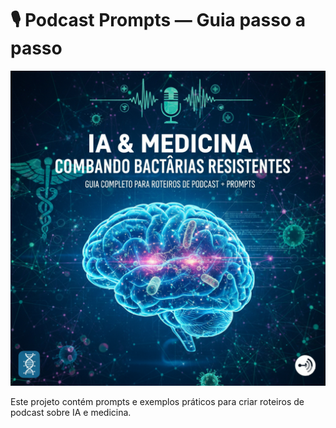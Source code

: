 # 🎙️ Podcast Prompts — Guia passo a passo

![Capa do Projeto](A_digital_graphic_design_presentation_slide_is_des.png.png)

Este projeto contém prompts e exemplos práticos para criar roteiros de podcast sobre IA e medicina.
